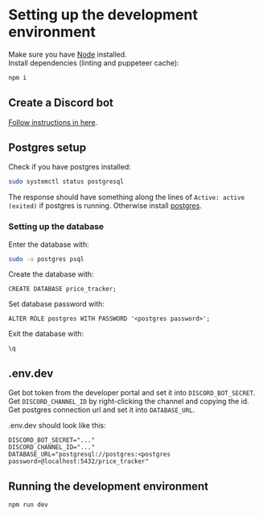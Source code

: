 # Setting up the development environment

Make sure you have [Node](https://nodejs.org/en) installed.  
Install dependencies (linting and puppeteer cache):

```bash
npm i
```

## Create a Discord bot

[Follow instructions in here](discord_bot.md).

## Postgres setup

Check if you have postgres installed:

```bash
sudo systemctl status postgresql
```

The response should have something along the lines of `Active: active (exited)`
if postgres is running. Otherwise install
[postgres](https://www.postgresql.org/).

### Setting up the database

Enter the database with:

```bash
sudo -u postgres psql
```

Create the database with:

```
CREATE DATABASE price_tracker;
```

Set database password with:

```
ALTER ROLE postgres WITH PASSWORD '<postgres password>';
```

Exit the database with:

```
\q
```

## .env.dev

Get bot token from the developer portal and set it into `DISCORD_BOT_SECRET`.  
Get `DISCORD_CHANNEL_ID` by right-clicking the channel and copying the id.  
Get postgres connection url and set it into `DATABASE_URL`.

.env.dev should look like this:

```
DISCORD_BOT_SECRET="..."
DISCORD_CHANNEL_ID="..."
DATABASE_URL="postgresql://postgres:<postgres password>@localhost:5432/price_tracker"
```

## Running the development environment

```bash
npm run dev
```
